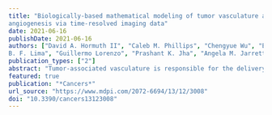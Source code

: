 ```yaml
---
title: "Biologically-based mathematical modeling of tumor vasculature and
angiogenesis via time-resolved imaging data"
date: 2021-06-16
publishDate: 2021-06-16
authors: ["David A. Hormuth II", "Caleb M. Phillips", "Chengyue Wu", "Ernesto A.
B. F. Lima", "Guillermo Lorenzo", "Prashant K. Jha", "Angela M. Jarrett", "J. Tinsley Oden", "Thomas E. Yankeelov"]
publication_types: ["2"]
abstract: "Tumor-associated vasculature is responsible for the delivery of nutrients, removal of waste, and allowing growth beyond 2–3 mm3. Additionally, the vascular network, which is changing in both space and time, fundamentally influences tumor response to both systemic and radiation therapy. Thus, a robust understanding of vascular dynamics is necessary to accurately predict tumor growth, as well as establish optimal treatment protocols to achieve optimal tumor control. Such a goal requires the intimate integration of both theory and experiment. Quantitative and time-resolved imaging methods have emerged as technologies able to visualize and characterize tumor vascular properties before and during therapy at the tissue and cell scale. Parallel to, but separate from those developments, mathematical modeling techniques have been developed to enable in silico investigations into theoretical tumor and vascular dynamics. In particular, recent efforts have sought to integrate both theory and experiment to enable data-driven mathematical modeling. Such mathematical models are calibrated by data obtained from individual tumor-vascular systems to predict future vascular growth, delivery of systemic agents, and response to radiotherapy. In this review, we discuss experimental techniques for visualizing and quantifying vascular dynamics including magnetic resonance imaging, microfluidic devices, and confocal microscopy. We then focus on the integration of these experimental measures with biologically based mathematical models to generate testable predictions."
featured: true
publication: "*Cancers*"
url_source: "https://www.mdpi.com/2072-6694/13/12/3008"
doi: "10.3390/cancers13123008"
---
```

